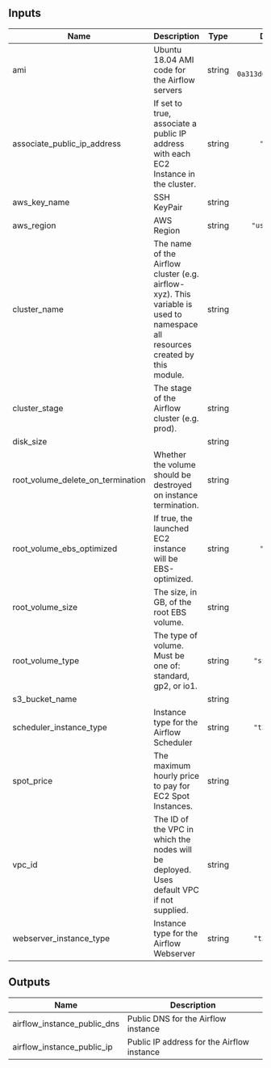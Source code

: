 ## Inputs

| Name | Description | Type | Default | Required |
|------|-------------|:----:|:-----:|:-----:|
| ami | Ubuntu 18.04 AMI code for the Airflow servers | string | `"ami-0a313d6098716f372"` | no |
| associate\_public\_ip\_address | If set to true, associate a public IP address with each EC2 Instance in the cluster. | string | `"false"` | no |
| aws\_key\_name | SSH KeyPair | string | n/a | yes |
| aws\_region | AWS Region | string | `"us-east-1"` | no |
| cluster\_name | The name of the Airflow cluster (e.g. airflow-xyz). This variable is used to namespace all resources created by this module. | string | n/a | yes |
| cluster\_stage | The stage of the Airflow cluster (e.g. prod). | string | `"dev"` | no |
| disk\_size |  | string | `"15"` | no |
| root\_volume\_delete\_on\_termination | Whether the volume should be destroyed on instance termination. | string | `"true"` | no |
| root\_volume\_ebs\_optimized | If true, the launched EC2 instance will be EBS-optimized. | string | `"false"` | no |
| root\_volume\_size | The size, in GB, of the root EBS volume. | string | `"50"` | no |
| root\_volume\_type | The type of volume. Must be one of: standard, gp2, or io1. | string | `"standard"` | no |
| s3\_bucket\_name |  | string | `""` | no |
| scheduler\_instance\_type | Instance type for the Airflow Scheduler | string | `"t3.micro"` | no |
| spot\_price | The maximum hourly price to pay for EC2 Spot Instances. | string | `""` | no |
| vpc\_id | The ID of the VPC in which the nodes will be deployed.  Uses default VPC if not supplied. | string | `""` | no |
| webserver\_instance\_type | Instance type for the Airflow Webserver | string | `"t3.micro"` | no |

## Outputs

| Name | Description |
|------|-------------|
| airflow\_instance\_public\_dns | Public DNS for the Airflow instance |
| airflow\_instance\_public\_ip | Public IP address for the Airflow instance |

